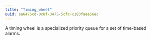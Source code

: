 ```yaml
---
title: "Timing_wheel"
uuid: aa6475cd-0c8f-3475-5cfc-c183faee56ec
---
```


A timing wheel is a specialized priority queue for a set of time-based
alarms.
